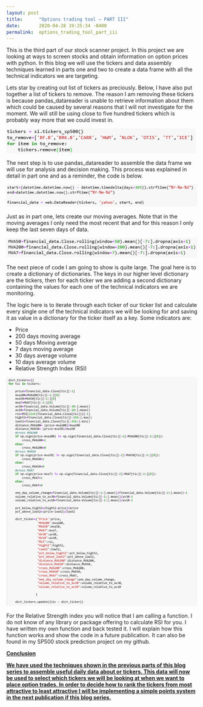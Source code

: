```yaml
---
layout: post
title:      "Options trading tool – PART III"
date:       2020-04-28 19:25:34 -0400
permalink:  options_trading_tool_part_iii
---
```



This is the third part of our stock scanner project. In this project we are looking at ways to screen stocks and obtain information on option prices with python. In this blog we will use the tickers and data assembly techniques learned in parts one and two to create a data frame with all the technical indicators we are targeting. 

Lets star by creating out list of tickers as preciously. Below, I have also put together a list of tickers to remove. The reason I am removing these tickers is because pandas_datareader is unable to retrieve information about them which could be caused by several reasons that I will not investigate for the moment. We will still be using close to five hundred tickers which is probably way more that we could invest in. 

![](img/157.png)

The next step is to use pandas_datareader to assemble the data frame we will use for analysis and decision making. This process was explained in detail in part one and as a reminder, the code is below.

![](img/158.png)

Just as in part one, lets create our moving averages. Note that in the moving averages I only need the most recent that and for this reason I only keep the last seven days of data.

![](img/159.png)

The next piece of code I am going to show is quite large. The goal here is to create a dictionary of dictionaries. The keys in our higher level dictionary are the tickers, then for each ticker we are adding a second dictionary containing the values for each one of the technical indicators we are monitoring. <br>

The logic here is to iterate through each ticker of our ticker list and calculate every single one of the technical indicators we will be looking for and saving it as value in a dictionary for the ticker itself as a key. Some indicators are:<br>
* Price
* 200 days moving average
* 50 days Moving average
* 7 days moving average
* 30 days average volume
* 10 days average volume 
* Relative Strength Index (RSI)

![](img/160.png)

For the Relative Strength index you will notice that I am calling a function. I do not know of any library or package offering to calculate RSI for you. I have written my own function and back tested it. I will explain how this function works and show the code in a future publication. It can also be found in my SP500 stock prediction project on my github. 

<u><b>Conclusion

We have used the techniques shown in the previous parts of this blog series to assemble useful daily data about or tickers. This data will now be used to select which tickers we will be looking at when we want to place option trades. In order to decide how to rank the tickers from most attractive to least attractive I will be implementing a simple points system in the next publication if this blog series. 


